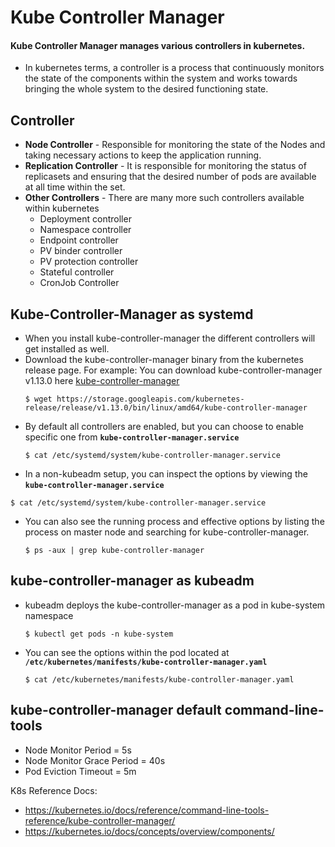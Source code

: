 # Kube Controller Manager

#### Kube Controller Manager manages various controllers in kubernetes.
- In kubernetes terms, a controller is a process that continuously monitors the state of the components within the system and works towards bringing the whole system to the desired functioning state.
## Controller
   - **Node Controller** - Responsible for monitoring the state of the Nodes and taking necessary actions to keep the application running.   
   - **Replication Controller** - It is responsible for monitoring the status of replicasets and ensuring that the desired number of pods are available at all time within the set.
   - **Other Controllers** - There are many more such controllers available within kubernetes
     - Deployment controller
     - Namespace controller
     - Endpoint controller
     - PV binder controller
     - PV protection controller
     - Stateful controller
     - CronJob Controller 
  ## Kube-Controller-Manager as systemd
  - When you install kube-controller-manager the different controllers will get installed as well.
  - Download the kube-controller-manager binary from the kubernetes release page. For example: You can download kube-controller-manager v1.13.0 here [kube-controller-manager](https://storage.googleapis.com/kubernetes-release/release/v1.13.0/bin/linux/amd64/kube-controller-manager)
    ```
    $ wget https://storage.googleapis.com/kubernetes-release/release/v1.13.0/bin/linux/amd64/kube-controller-manager
    ```
  - By default all controllers are enabled, but you can choose to enable specific one from **`kube-controller-manager.service`**
    ```
    $ cat /etc/systemd/system/kube-controller-manager.service
    ```
  - In a non-kubeadm setup, you can inspect the options by viewing the **`kube-controller-manager.service`**
  ```
  $ cat /etc/systemd/system/kube-controller-manager.service
  ```
- You can also see the running process and effective options by listing the process on master node and searching for kube-controller-manager.
  ```
  $ ps -aux | grep kube-controller-manager
  ```   
## kube-controller-manager as kubeadm
- kubeadm deploys the kube-controller-manager as a pod in kube-system namespace
  ```
  $ kubectl get pods -n kube-system
  ```  
- You can see the options within the pod located at **`/etc/kubernetes/manifests/kube-controller-manager.yaml`**
  ```
  $ cat /etc/kubernetes/manifests/kube-controller-manager.yaml
  ```
## kube-controller-manager default command-line-tools
- Node Monitor Period = 5s
- Node Monitor Grace Period = 40s
- Pod Eviction Timeout = 5m
  
K8s Reference Docs:
- https://kubernetes.io/docs/reference/command-line-tools-reference/kube-controller-manager/
- https://kubernetes.io/docs/concepts/overview/components/
   
     
